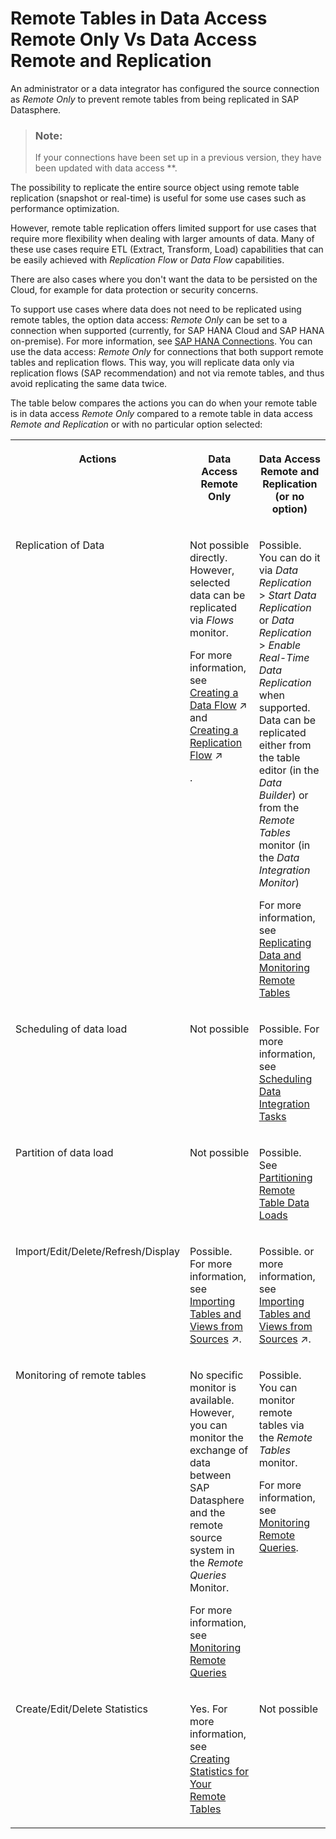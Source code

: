 <!-- loio9b9db1490df6452a843f5081581aa5a3 -->

# Remote Tables in Data Access Remote Only Vs Data Access Remote and Replication

An administrator or a data integrator has configured the source connection as *Remote Only* to prevent remote tables from being replicated in SAP Datasphere.

> ### Note:  
> If your connections have been set up in a previous version, they have been updated with data access **.

The possibility to replicate the entire source object using remote table replication \(snapshot or real-time\) is useful for some use cases such as performance optimization.

However, remote table replication offers limited support for use cases that require more flexibility when dealing with larger amounts of data. Many of these use cases require ETL \(Extract, Transform, Load\) capabilities that can be easily achieved with *Replication Flow* or *Data Flow* capabilities.

There are also cases where you don't want the data to be persisted on the Cloud, for example for data protection or security concerns.

To support use cases where data does not need to be replicated using remote tables, the option data access: *Remote Only* can be set to a connection when supported \(currently, for SAP HANA Cloud and SAP HANA on-premise\). For more information, see [SAP HANA Connections](../Integrating-Data-Via-Connections/sap-hana-connections-e6b63f1.md#loioe6b63f176d3640609adcf06297fb37e9). You can use the data access: *Remote Only* for connections that both support remote tables and replication flows. This way, you will replicate data only via replication flows \(SAP recommendation\) and not via remote tables, and thus avoid replicating the same data twice.

The table below compares the actions you can do when your remote table is in data access *Remote Only* compared to a remote table in data access *Remote and Replication* or with no particular option selected:


<table>
<tr>
<th valign="top">

Actions

</th>
<th valign="top">

Data Access Remote Only

</th>
<th valign="top">

Data Access Remote and Replication \(or no option\)

</th>
</tr>
<tr>
<td valign="top">

Replication of Data

</td>
<td valign="top">

Not possible directly. However, selected data can be replicated via *Flows* monitor.

For more information, see [Creating a Data Flow](https://help.sap.com/viewer/24f836070a704022a40c15442163e5cf/DEV_CURRENT/en-US/e30fd1417e954577baae3246ea470c3f.html "Create a data flow to move and transform data in an intuitive graphical interface. You can drag and drop sources from the Source Browser, join them as appropriate, add other operators to remove or create columns, aggregate data, and do Python scripting, before writing the data to the target table.") :arrow_upper_right: and [Creating a Replication Flow](https://help.sap.com/viewer/24f836070a704022a40c15442163e5cf/DEV_CURRENT/en-US/25e2bd7a70d44ac5b05e844f9e913471.html "Create a replication flow if you want to copy multiple data assets from the same source to the same target in a fast and easy way and do not require complex projections.") :arrow_upper_right:

.

</td>
<td valign="top">

Possible. You can do it via *Data Replication* \> *Start Data Replication* or *Data Replication* \> *Enable Real-Time Data Replication* when supported. Data can be replicated either from the table editor \(in the *Data Builder*\) or from the *Remote Tables* monitor \(in the *Data Integration Monitor*\)

For more information, see [Replicating Data and Monitoring Remote Tables](replicating-data-and-monitoring-remote-tables-4dd95d7.md)

</td>
</tr>
<tr>
<td valign="top">

Scheduling of data load

</td>
<td valign="top">

Not possible

</td>
<td valign="top">

Possible. For more information, see [Scheduling Data Integration Tasks](scheduling-data-integration-tasks-7fa0762.md)

</td>
</tr>
<tr>
<td valign="top">

Partition of data load

</td>
<td valign="top">

Not possible

</td>
<td valign="top">

Possible. See [Partitioning Remote Table Data Loads](partitioning-remote-table-data-loads-a218d27.md)

</td>
</tr>
<tr>
<td valign="top">

Import/Edit/Delete/Refresh/Display

</td>
<td valign="top">

Possible. For more information, see [Importing Tables and Views from Sources](https://help.sap.com/viewer/24f836070a704022a40c15442163e5cf/DEV_CURRENT/en-US/7c4acd33e39a451e99c87f0661772443.html "Import tables and views from a connection, Open SQL schema, HDI container or other source available in your space.") :arrow_upper_right:.

</td>
<td valign="top">

Possible. or more information, see [Importing Tables and Views from Sources](https://help.sap.com/viewer/24f836070a704022a40c15442163e5cf/DEV_CURRENT/en-US/7c4acd33e39a451e99c87f0661772443.html "Import tables and views from a connection, Open SQL schema, HDI container or other source available in your space.") :arrow_upper_right:.

</td>
</tr>
<tr>
<td valign="top">

Monitoring of remote tables

</td>
<td valign="top">

No specific monitor is available. However, you can monitor the exchange of data between SAP Datasphere and the remote source system in the *Remote Queries* Monitor.

For more information, see [Monitoring Remote Queries](monitoring-remote-queries-806d7f0.md)

</td>
<td valign="top">

Possible. You can monitor remote tables via the *Remote Tables* monitor.

For more information, see [Monitoring Remote Queries](monitoring-remote-queries-806d7f0.md).

</td>
</tr>
<tr>
<td valign="top">

Create/Edit/Delete Statistics

</td>
<td valign="top">

Yes. For more information, see [Creating Statistics for Your Remote Tables](creating-statistics-for-your-remote-tables-e4120bb.md)

</td>
<td valign="top">

Not possible

</td>
</tr>
</table>

